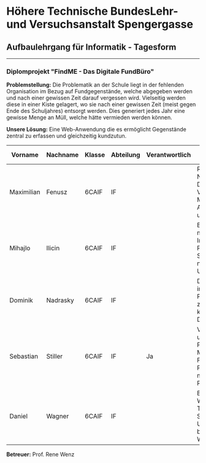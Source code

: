 # Höhere Technische BundesLehr- und Versuchsanstalt Spengergasse

## Aufbaulehrgang für Informatik - Tagesform

---

### Diplomprojekt "FindME - Das Digitale FundBüro"

**Problemstellung:** Die Problematik an der Schule liegt in der fehlenden Organisation im Bezug auf Fundgegenstände, welche abgegeben werden und nach einer gewissen Zeit darauf vergessen wird. Vielseitig werden diese in einer Kiste gelagert, wo sie nach einer gewissen Zeit (meist gegen Ende des Schuljahres) entsorgt werden. Dies generiert jedes Jahr eine gewisse Menge an Müll, welche hätte vermieden werden können.

**Unsere Lösung:** Eine Web-Anwendung die es ermöglicht Gegenstände zentral zu erfassen und gleichzeitig kundzutun.

| Vorname    | Nachname | Klasse | Abteilung | Verantwortlich | Individuelle Themenstellung                                                                                                           |
| ---------- | -------- | ------ | --------- | -------------- | ------------------------------------------------------------------------------------------------------------------------------------- |
| Maximilian | Fenusz   | 6CAIF  | IF        |                | Relationale vs NoSQL-Datenbanken: Vergleich der Modelle, Anwendungsfälle und Performance.                                            |
| Mihajlo    | Ilicin   | 6CAIF  | IF        |                | Best Practices für modernes User Interface Design (UI): Prinzipien und Strategien für ein nutzerfreundliches UI-Design.             |
| Dominik    | Nadrasky | 6CAIF  | IF        |                | Datenvisualisierung im Web: Best Practices und Tools zur Darstellung komplexer Datenmengen.                                           |
| Sebastian  | Stiller  | 6CAIF  | IF        | Ja             | Vergleich klassischer und agiler Projektmanagement-Methoden: Effizienz, Flexibilität und Praxistauglichkeit in modernen IT-Projekten |
| Daniel     | Wagner   | 6CAIF  | IF        |                | Barrierefreiheit im Webdesign: Techniken und Standards für die Umsetzung barrierefreier Webanwendungen.                              |

**Betreuer:** Prof. Rene Wenz
